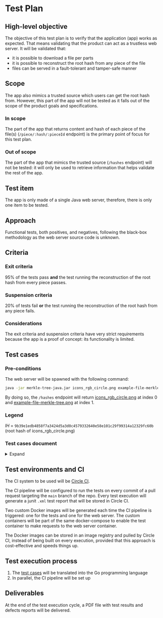 # Test Plan

## High-level objective
The objective of this test plan is to verify that the application (app) works as expected. That means validating that the product can act as a trustless web server. It will be validated that:
- it is possible to download a file per parts
- it is possible to reconstruct the root hash from any piece of the file
- files can be served in a fault-tolerant and tamper-safe manner

## Scope
The app also mimics a trusted source which users can get the root hash from. However, this part of the app will not be tested as it falls out of the scope of the product goals and specifications.
### In scope
The part of the app that returns content and hash of each piece of the file(s) (`/piece/:hash/:pieceId` endpoint) is the primary point of focus for this test plan.
### Out of scope
The part of the app that mimics the trusted source (`/hashes` endpoint) will not be tested: it will only be used to retrieve information that helps validate the rest of the app.

## Test item
The app is only made of a single Java web server, therefore, there is only one item to be tested.

## Approach
Functional tests, both positives, and negatives, following the black-box methodology as the web server source code is unknown.

## Criteria

### Exit criteria
95% of the tests pass **and** the test running the reconstruction of the root hash from every piece passes.

### Suspension criteria
20% of tests fail **or** the test running the reconstruction of the root hash from any piece fails.

### Considerations
The exit criteria and suspension criteria have very strict requirements because the app is a proof of concept: its functionality is limited.

## Test cases
### Pre-conditions
The web server will be spawned with the following command:
```bash
java -jar merkle-tree-java.jar icons_rgb_circle.png example-file-merkle-tree.png
```
By doing so, the `/hashes` endpoint will return [icons_rgb_circle.png](../problem/icons_rgb_circle.png) at index 0 and [example-file-merkle-tree.png](../problem/example-file-merkle-tree.png) at index 1.
### Legend
*IH* = `9b39e1edb4858f7a3424d5a3d0c4579332640e58e101c29f99314a12329fc60b` (root hash of icons_rgb_circle.png)

### Test cases document
<details>
<summary>Expand</summary>

| Test case | Test description | Steps | Test data | Comment |
| --------- | ---------------- | ----- | --------- | ------- |
| **1** | Given the root hash *IH*, when a request is made to `/piece/IH/pieceId`, and the root hash from that piece is calculated, then the calculated root hash matches *IH*  | 1. Make a `GET` request to `/piece/IH/pieceId` <br> 2. Base64 decode the received content <br> 3. Calculate the SHA256 of the decoded content (leaf node) <br> 4. With the leaf node and the proofs, calculate the root hash <br> 5. Compare the calculated root hash to *IH* <br> 6. Repeat the steps above for every value of `pieceId` | `pieceId` = [0...16] | |
| **2** | Given the root hash *IH*, when a request is made to `/piece/IH/pieceId`, and the piece hash is calculated, and a request is made to `/piece/IH/pieceSiblingId`, then the piece hash matches the first element of the `proofs` array of its sibling | 1. Make a `GET` request to `/piece/IH/pieceId` <br> 2. Base64 decode the received content <br> 3. Calculate the SHA256 of the decoded content <br> 4. Make a `GET` request to `/piece/IH/pieceSiblingId` <br> 5. Compare the piece hash to its sibling's first element of the `proofs` array <br> 6. Repeat the steps above for every value of `pieceId` | `pieceId` = [0...15] <br> `pieceSiblingId` = piece id of the current piece's sibling | The test must skip the verification for the last piece because its sibling is off the end of the file |
| **3** | Given the root hash *IH*, when a request is made to `/piece/IH/pieceId`, and a request is made to `/piece/IH/pieceSiblingId`, then the uncles of the `proofs` array of both pieces match | 1. Make a `GET` request to `/piece/IH/pieceId` <br> 2. Make a `GET` request to `/piece/IH/pieceSiblingId` <br> 3. Compare the elements of the `proofs` array of the first response to the ones of the second response, except for the first element <br> 4. Repeat the steps above for every value of `pieceId` | `pieceId` = [0...14] (with increments of +2 on each iteration) <br> `pieceSiblingId` = `pieceId` +1 | The test must skip the verification for the last piece because its sibling is off the end of the file |
| **4** | Given the correct piece hash `CPH`, and the correct piece index `CPI`, and the correct piece proofs `CPP`, when the root hash from that piece is calculated, then the calculated root hash matches *IH* | 1. With `CPH` and `CPP`, calculate the root hash <br> 2. Compare the calculated root hash to *IH*  | `CPI` = 0 <br> `CPH` = hash of `CPI` <br> `CPP` = proofs returned by `/piece/IH/CPI` | |
| **5** | Given the wrong piece hash `WPH`, and the wrong piece index `WPI`, and the wrong piece proofs `WPP`, when the root hash from that piece is calculated, then the calculated root hash does not match *IH* | 1. With `WPH` and `WPP`, calculate the root hash <br> 2. Compare the calculated root hash to *IH*  | `WPI` = 2 <br> `WPH` = a hash that does not belong to the current file <br> `WPP` = an array made of hashes that do not belong to the current file | |
| **6** | Given the correct parent hash `CPTH`, and the correct child's index `CCI`, and the correct child's proofs `CCP`, when the root hash from that parent hash is calculated, then the calculated root hash matches *IH* | 1. With `CPTH` and `CCP`, calculate the root hash <br> 2. Compare the calculated root hash to *IH*  | `CCI` = 4 <br> `CPTH` = hash (hash(`CCI`)+hash(`CCI` sibling)) <br> `CCP` = proofs returned by `/piece/IH/CCI` | |
| **7** | Given the wrong parent hash `WPTH`, and the wrong child's index `WCI`, and the wrong child's proofs `WCP`, when the root hash from that parent hash is calculated, then the calculated root hash does not match *IH* | 1. With `WPTH` and `WCP`, calculate the root hash <br> 2. Compare the calculated root hash to *IH*  | `WCI` = 5 <br> `WPTH` = a hash that does not belong to the current file <br> `WCP` = an array made of hashes that do not belong to the current file | |
| **8** | Given the root hash *IH*, when a request is made to `/piece/IH/pieceId`, then the size of `content` is exactly 1 KB | 1. Make a `GET` request to `/piece/IH/pieceId` <br> 2. Get the size of `content` <br> 3. Compare the size of `content` to 1 KB <br> 4. Repeat the steps above for every value of `pieceId` | `pieceId` = [0...16] | |
| **9** | Given the root hash *IH*, and the wrong piece index `WPI`, when a request is made to `/piece/IH/WPI`, then the server returns the status code `SC` | 1. Make a `GET` request to `/piece/IH/WPI` <br> 2. Compare the status code to `SC` | `WPI` = -1 <br> `SC` = 404 | |
| **10** | Given the root hash *IH*, and the wrong piece index `WPI`, when a request is made to `/piece/IH/WPI`, then the server returns the status code `SC` | 1. Make a `GET` request to `/piece/IH/WPI` <br> 2. Compare the status code to `SC` | `WPI` = 17 <br> `SC` = 404 | |
| **11** | Given the root hash *IH*, and the wrong piece index `WPI`, when a request is made to `/piece/IH/WPI`, then the server returns the status code `SC` | 1. Make a `GET` request to `/piece/IH/WPI` <br> 2. Compare the status code to `SC` | `WPI` = abc <br> `SC` = 400 | |
| **12** | Given the root hash *IH*, and the wrong piece index `WPI`, when a request is made to `/piece/IH/WPI`, then the server returns the status code `SC` | 1. Make a `GET` request to `/piece/IH/WPI` <br> 2. Compare the status code to `SC` | `WPI` = 🫠 <br> `SC` = 400 | |
| **13** | Given the root hash *IH*, and the piece index `PI`, when a request is made to `/piece/IH/PI`, then the first element of the `proofs` array matches `S0` | 1. Make a `GET` request to `/piece/IH/PI` <br> 2. Compare the first element of the `proofs` array to `S0` | `PI` = 16 <br> `S0` = 0...0 (32 0s) | |
| **14** | Given the index `I`, when a request is made to `/hashes`, and the values of `hash` and `pieces` at index `I` are retrieved, and a request is made to `/piece/hash/pieceId`, then the server returns the status code `SC` | 1. Make a `GET` request to `/hashes` <br> 2. Retrieve the value of `hash` and `pieces` at index `I` of the array <br> 3. Make a `GET` request to `/piece/hash/pieceId` <br> 4. Compare the status code to `SC` <br> 5. Repeat the steps above for `pieceId` = [0...`pieces`-1] | `I` = 1 <br> `SC` = 200 | |

</details>

## Test environments and CI
The CI system to be used will be [Circle CI](https://circleci.com).

The CI pipeline will be configured to run the tests on every commit of a pull request targeting the `main` branch of the repo. Every test execution will generate a junit `.xml` test report that will be stored in Circle CI.

Two custom Docker images will be generated each time the CI pipeline is triggered: one for the tests and one for the web server. The custom containers will be part of the same docker-compose to enable the test container to make requests to the web server container.

The Docker images can be stored in an image registry and pulled by Circle CI, instead of being built on every execution, provided that this approach is cost-effective and speeds things up.

## Test execution process
1. The [test cases](#test-cases-document) will be translated into the Go programming language
2. In parallel, the CI pipeline will be set up

## Deliverables
At the end of the test execution cycle, a PDF file with test results and defects reports will be delivered.
